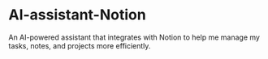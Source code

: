 # AI-assistant-Notion
An AI-powered assistant that integrates with Notion to help me manage my tasks, notes, and projects more efficiently.
